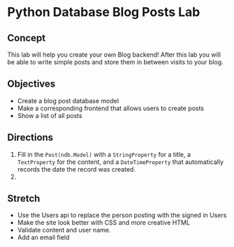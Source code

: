 # Python Database Blog Posts Lab

## Concept

This lab will help you create your own Blog backend! After this lab you will be able to write simple posts and store them in between visits to your blog.

## Objectives

+ Create a blog post database model
+ Make a corresponding frontend that allows users to create posts
+ Show a list of all posts

## Directions

1. Fill in the `Post(ndb.Model)` with a `StringProperty` for a title, a `TextProperty` for the content, and a `DateTimeProperty` that automatically records the date the record was created.
2.


## Stretch

+ Use the Users api to replace the person posting with the signed in Users
+ Make the site look better with CSS and more creative HTML
+ Validate content and user name.
+ Add an email field

